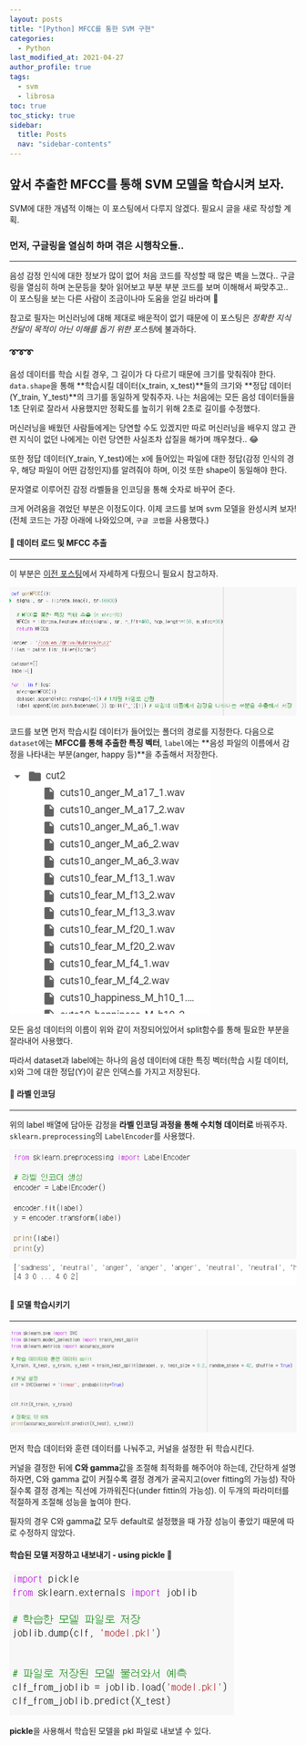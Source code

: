 ```yaml
---
layout: posts
title: "[Python] MFCC를 통한 SVM 구현"
categories:
  - Python
last_modified_at: 2021-04-27
author_profile: true
tags:
  - svm
  - librosa
toc: true
toc_sticky: true
sidebar:
  title: Posts
  nav: "sidebar-contents"
---
```


## 앞서 추출한 MFCC를 통해 SVM 모델을 학습시켜 보자.

SVM에 대한 개념적 이해는 이 포스팅에서 다루지 않겠다. 필요시 글을 새로 작성할 계획.


### 먼저, 구글링을 열심히 하며 겪은 시행착오들..

-----

음성 감정 인식에 대한 정보가 많이 없어 처음 코드를 작성할 때 많은 벽을 느꼈다.. 구글링을 열심히 하며 논문등을 찾아 읽어보고 부분 부분 코드를 보며 이해해서 짜맞추고.. 이 포스팅을 보는 다른 사람이 조금이나마 도움을 얻길 바라며 🐤

참고로 필자는 머신러닝에 대해 제대로 배운적이 없기 때문에 이 포스팅은 *정확한 지식 전달이 목적이 아닌 이해를 돕기 위한 포스팅*에 불과하다.

###  ➰➰➰

음성 데이터를 학습 시킬 경우, 그 길이가 다 다르기 때문에 크기를 맞춰줘야 한다. ```data.shape```을 통해 **학습시킬 데이터(x_train, x_test)**들의 크기와 **정답 데이터(Y_train, Y_test)**의 크기를 동일하게 맞춰주자. 나는 처음에는 모든 음성 데이터들을 1초 단위로 잘라서 사용했지만 정확도를 높히기 위해 2초로 길이를 수정했다.

머신러닝을 배웠던 사람들에게는 당연할 수도 있겠지만 따로 머신러닝을 배우지 않고 관련 지식이 없던 나에게는 이런 당연한 사실조차 삽질을 해가며 깨우쳤다.. 😂

또한 정답 데이터(Y_train, Y_test)에는 x에 들어있는 파일에 대한 정답(감정 인식의 경우, 해당 파일이 어떤 감정인지)를 알려줘야 하며, 이것 또한 shape이 동일해야 한다.

문자열로 이루어진 감정 라벨들을 인코딩을 통해 숫자로 바꾸어 준다.

크게 어려움을 겪었던 부분은 이정도이다. 이제 코드를 보며 svm 모델을 완성시켜 보자! (전체 코드는 가장 아래에 나와있으며, ```구글 코랩```을 사용했다.)

#### 🌝 데이터 로드 및 MFCC 추출

-----

이 부분은 <a href="https://jerimo.github.io/python/mfcc/">이전 포스팅</a>에서 자세하게 다뤘으니 필요시 참고하자.

![1](/assets/image/svm1.PNG)

코드를 보면 먼저 학습시킬 데이터가 들어있는 폴더의 경로를 지정한다. 다음으로 ```dataset```에는 **MFCC를 통해 추출한 특징 벡터**, ```label```에는 **음성 파일의 이름에서 감정을 나타내는 부분(anger, happy 등)**을 추출해서 저장한다.

![_](/assets/image/svm_data.PNG)

모든 음성 데이터의 이름이 위와 같이 저장되어있어서 split함수를 통해 필요한 부분을 잘라내어 사용했다.

따라서 dataset과 label에는 하나의 음성 데이터에 대한 특징 벡터(학습 시킬 데이터, x)와 그에 대한 정답(Y)이 같은 인덱스를 가지고 저장된다.


#### 🔖 라벨 인코딩

-----

위의 label 배열에 담아둔 감정을 **라벨 인코딩 과정을 통해 수치형 데이터로** 바꿔주자. ```sklearn.preprocessing```의 ```LabelEncoder```를 사용했다. 

![2](/assets/image/svm2.PNG)


#### 🎢 모델 학습시키기

-----

![3](/assets/image/svm3.PNG)

먼저 학습 데이터와 훈련 데이터를 나눠주고, 커널을 설정한 뒤 학습시킨다.

커널을 결정한 뒤에 **C와 gamma**값을 조절해 최적화를 해주어야 하는데, 간단하게 설명하자면, C와 gamma 값이 커질수록 결정 경계가 굴곡지고(over fitting의 가능성) 작아질수록 결정 경계는 직선에 가까워진다(under fittin의 가능성). 이 두개의 파라미터를 적절하게 조절해 성능을 높여야 한다.

필자의 경우 C와 gamma값 모두 default로 설정했을 때 가장 성능이 좋았기 때문에 따로 수정하지 않았다.


#### 학습된 모델 저장하고 내보내기 - using pickle 🥒

![4](/assets/image/svm4.PNG)

**pickle**을 사용해서 학습된 모델을 pkl 파일로 내보낼 수 있다.